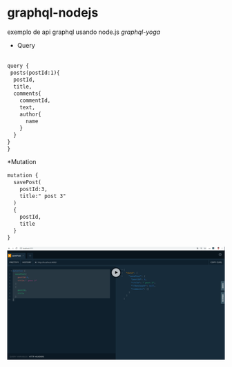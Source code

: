# graphql-nodejs
exemplo de  api  graphql usando node.js  *graphql-yoga*

 * Query
```

query {
 posts(postId:1){
  postId,
  title,
  comments{
    commentId,
    text,
    author{
      name
    }
  }
}
}

```

*Mutation
```
mutation {
  savePost(
    postId:3,
    title:" post 3"
  )
  {
    postId,
    title  
  }
}
```
![alt text](https://github.com/leandro0404/graphql-nodejs/blob/master/img/mutation.png)
